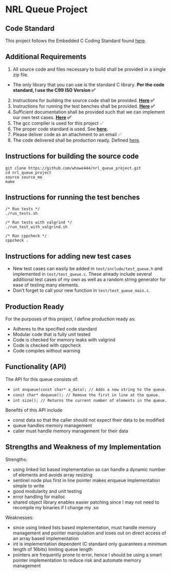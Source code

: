# NRL Queue Project

## Code Standard
This project follows the Embedded C Coding Standard found [here](https://barrgroup.com/sites/default/files/barr_c_coding_standard_2018.pdf).

## Additional Requirements
1. All source code and files necessary to build shall be provided in a single zip file.
* The only library that you can use is the standard C library. **Per the code standard, I use the C99 ISO Version ✅**
2. Instructions for building the source code shall be provided. **[Here](https://github.com/whowe444/nrl_queue_project/blob/main/README.md#instructions-for-building-the-source-code) ✅**
3. Instructions for running the test benches shall be provided. **[Here](https://github.com/whowe444/nrl_queue_project/blob/main/README.md#instructions-for-running-the-test-benches) ✅**
4. Sufficient documentation shall be provided such that we can implement our own test cases. **[Here](https://github.com/whowe444/nrl_queue_project/blob/main/README.md#instructions-for-adding-new-test-cases) ✅**
5. The gcc compiler is used for this project ✅
6. The proper code standard is used. See **[here](https://github.com/whowe444/nrl_queue_project/blob/main/README.md#Code-Standard).**
7. Please deliver code as an attachment to an email ✅
8. The code delivered shall be production ready. Defined [here](https://github.com/whowe444/nrl_queue_project/blob/main/README.md#Production-Ready).


## Instructions for building the source code
```
git clone https://github.com/whowe444/nrl_queue_project.git
cd nrl_queue_project
source source_me
make
```

## Instructions for running the test benches
```
/* Run tests */
./run_tests.sh

/* Run tests with valgrind */
./run_test_with_valgrind.sh

/* Run cppcheck */
cppcheck .
```

## Instructions for adding new test cases
* New test cases can easily be added in `test/include/test_queue.h` and implemented in `test/test_queue.c`. These already include several additional test cases of my own as well as a random string generator for ease of testing many elements.
* Don't forget to call your new function in `test/test_queue_main.c`.

## Production Ready
For the purposes of this project, I define production ready as:
* Adheres to the specified code standard
* Modular code that is fully unit tested
* Code is checked for memory leaks with valgrind
* Code is checked with cppcheck
* Code compiles without warning

## Functionality (API)
The API for this queue consists of:
* `int enqueue(const char* a_data); // Adds a new string to the queue.`
* `const char* dequeue(); // Remove the first in line at the queue.`
* `int size(); // Returns the current number of elements in the queue.`

Benefits of this API include
* const data so that the caller should not expect their data to be modified
* queue handles memory management
* caller must handle memory management for their data

## Strengths and Weakness of my Implementation
Strengths:
* using linked list based implementation so can handle a dynamic number of elements and avoids array resizing
* sentinel node plus first in line pointer makes enqueue implementation simple to write
* good modularity and unit testing
* error handling for malloc
* shared object library enables easier patching since I may not need to recompile my binaries if I change my .so

Weaknesses:
* since using linked lists based implementation, must handle memory management and pointer manipulation and loses out on direct access of an array based implementation
* int is implementation dependent (C standard only guarantees a minimum length of 16bits) limiting queue length
* pointers are frequently prone to error, hence I should be using a smart pointer implementation to reduce risk and automate memory management
